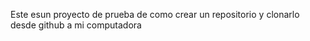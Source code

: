 Este esun proyecto de prueba de como crear un repositorio y clonarlo desde github a mi computadora 

